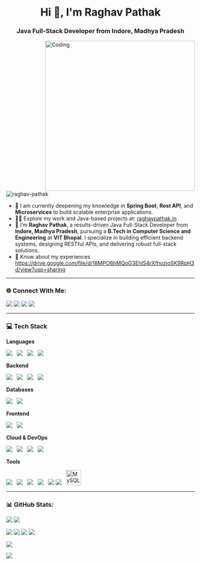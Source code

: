 <h1 align="center">Hi 👋, I'm Raghav Pathak</h1>
<h3 align="center">Java Full-Stack Developer from Indore, Madhya Pradesh</h3>
<img align="right" alt="Coding" width="400" src="https://i.postimg.cc/VNM9stvR/coder.gif">

<p align="left">
  <img src="https://komarev.com/ghpvc/?username=raghav-pathak&label=Profile%20views&color=0e75b6&style=flat" alt="raghav-pathak" />
</p>

- 🌱 I am currently deepening my knowledge in **Spring Boot**, **Rest API**, and **Microservices** to build scalable enterprise applications.
- 👨‍💻 Explore my work and Java-based projects at: [raghavpathak.in](https://raghavpathak.ink)
- 💼 I’m **Raghav Pathak**, a results-driven Java Full-Stack Developer from **Indore, Madhya Pradesh**, pursuing a **B.Tech in Computer Science and Engineering** at **VIT Bhopal**. I specialize in building efficient backend systems, designing RESTful APIs, and delivering robust full-stack solutions.
- 📄 Know about my experiences https://drive.google.com/file/d/18MPO6hMQoG3EhlS4rXfhozjoSK9RpH3d/view?usp=sharing

---

### 🌐 Connect With Me:

<p>
  <a href="https://www.linkedin.com/in/raghav-pathak/" target="_blank"><img src="https://img.shields.io/badge/LinkedIn-%230177B5?style=flat-square&logo=linkedin&logoColor=white"/></a>
  <a href="mailto:raghav@example.com"><img src="https://img.shields.io/badge/Gmail-D14836?style=flat-square&logo=gmail&logoColor=white" /></a>
  <a href="https://raghavpathak.in/"><img src="https://img.shields.io/badge/Portfolio-4CA143?style=flat-square&logo=icloud&logoColor=white" /></a>
  <a href="https://drive.google.com/"><img src="https://img.shields.io/badge/Download%20CV-EC1C24.svg?style=flat-square&logo=Adobe%20Acrobat%20Reader&logoColor=white" /></a>
</p>

---

### 💻 Tech Stack

<!-- Languages -->
**Languages**  
<p align="left" style="margin-top: 0.5rem;">
  <img src="https://skillicons.dev/icons?i=java" style="margin-right: 0.5rem;" />
  <img src="https://skillicons.dev/icons?i=js" style="margin-right: 0.5rem;" />
  <img src="https://skillicons.dev/icons?i=html" style="margin-right: 0.5rem;" />
  <img src="https://skillicons.dev/icons?i=css" />
</p>

<!-- Backend -->
**Backend**  
<p align="left" style="margin-top: 0.5rem;">
  <img src="https://skillicons.dev/icons?i=spring" style="margin-right: 0.5rem;" />
  <img src="https://skillicons.dev/icons?i=maven" style="margin-right: 0.5rem;" />
  <img src="https://skillicons.dev/icons?i=hibernate" style="margin-right: 0.5rem;" />
  <img src="https://skillicons.dev/icons?i=junit" />
</p>

<!-- Databases -->
**Databases**  
<p align="left" style="margin-top: 0.5rem;">
  <img src="https://skillicons.dev/icons?i=mysql" style="margin-right: 0.5rem;" />
  <img src="https://skillicons.dev/icons?i=mongodb" />
</p>

<!-- Frontend -->
**Frontend**  
<p align="left" style="margin-top: 0.5rem;">
  <img src="https://skillicons.dev/icons?i=bootstrap" style="margin-right: 0.5rem;" />
  <img src="https://skillicons.dev/icons?i=js" />
</p>

<!-- Cloud & DevOps -->
**Cloud & DevOps**  
<p align="left" style="margin-top: 0.5rem;">
  <img src="https://skillicons.dev/icons?i=aws" style="margin-right: 0.5rem;" />
  <img src="https://skillicons.dev/icons?i=docker" style="margin-right: 0.5rem;" />
  <img src="https://skillicons.dev/icons?i=kubernetes" style="margin-right: 0.5rem;" />
  <img src="https://skillicons.dev/icons?i=apachekafka" />
</p>

<!-- Tools -->
**Tools**  
<p align="left" style="margin-top: 0.5rem;">
  <img src="https://skillicons.dev/icons?i=git" style="margin-right: 0.5rem;" />
  <img src="https://skillicons.dev/icons?i=github" style="margin-right: 0.5rem;" />
  <img src="https://skillicons.dev/icons?i=postman" style="margin-right: 0.5rem;" />
  <img src="https://skillicons.dev/icons?i=eclipse" style="margin-right: 0.5rem;" />
  <img src="https://skillicons.dev/icons?i=vscode" />
  <img src="https://skillicons.dev/icons?i=intellij" style="margin-right: 0.5rem;" />
  <img src="https://cdn.jsdelivr.net/gh/devicons/devicon/icons/mysql/mysql-original.svg" title="MySQL Workbench" width="40" height="40"/>
</p>

---

### 📊 GitHub Stats:

<p>
  <img src="https://github-readme-stats.vercel.app/api?username=RaghavPathak2003&show_icons=true&theme=algolia" />
  <img src="https://github-readme-streak-stats.herokuapp.com/?user=RaghavPathak2003&theme=algolia&card_width=500"/>
</p>

<p>
  <img src="http://github-profile-summary-cards.vercel.app/api/cards/profile-details?username=RaghavPathak2003&theme=algolia" />
  <img src="http://github-profile-summary-cards.vercel.app/api/cards/repos-per-language?username=RaghavPathak2003&theme=algolia" />
  <img src="http://github-profile-summary-cards.vercel.app/api/cards/most-commit-language?username=RaghavPathak2003&theme=algolia" />
  <img src="https://github-profile-summary-cards.vercel.app/api/cards/productive-time?username=RaghavPathak2003&theme=algolia" />
</p>

<p>
  <img src="https://github-readme-activity-graph.vercel.app/graph?username=RaghavPathak2003&theme=react-dark&hide_border=true&area=true" />
</p>

<p>
  <img src="https://github-profile-trophy.vercel.app/?username=RaghavPathak2003&theme=algolia&no-frame=true&column=8" />
</p>

